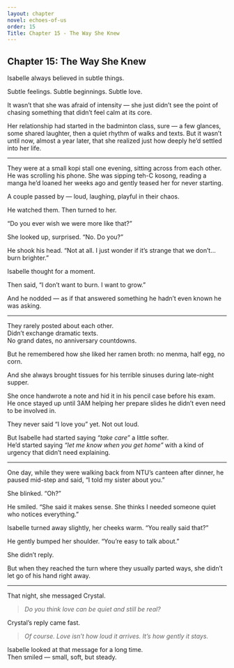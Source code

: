 ```yaml
---
layout: chapter
novel: echoes-of-us
order: 15
Title: Chapter 15 - The Way She Knew
---
```


## Chapter 15: The Way She Knew

Isabelle always believed in subtle things.

Subtle feelings. Subtle beginnings. Subtle love.

It wasn’t that she was afraid of intensity — she just didn’t see the point of chasing something that didn’t feel calm at its core.

Her relationship had started in the badminton class, sure — a few glances, some shared laughter, then a quiet rhythm of walks and texts. But it wasn’t until now, almost a year later, that she realized just how deeply he’d settled into her life.

---

They were at a small kopi stall one evening, sitting across from each other. He was scrolling his phone. She was sipping teh-C kosong, reading a manga he’d loaned her weeks ago and gently teased her for never starting.

A couple passed by — loud, laughing, playful in their chaos.

He watched them. Then turned to her.

“Do you ever wish we were more like that?”

She looked up, surprised. “No. Do you?”

He shook his head. “Not at all. I just wonder if it’s strange that we don’t… burn brighter.”

Isabelle thought for a moment.

Then said, “I don’t want to burn. I want to grow.”

And he nodded — as if that answered something he hadn’t even known he was asking.

---

They rarely posted about each other.  
Didn’t exchange dramatic texts.  
No grand dates, no anniversary countdowns.

But he remembered how she liked her ramen broth: no menma, half egg, no corn.

And she always brought tissues for his terrible sinuses during late-night supper.

She once handwrote a note and hid it in his pencil case before his exam.  
He once stayed up until 3AM helping her prepare slides he didn’t even need to be involved in.

They never said “I love you” yet. Not out loud.

But Isabelle had started saying *“take care”* a little softer.  
He’d started saying *“let me know when you get home”* with a kind of urgency that didn’t need explaining.

---

One day, while they were walking back from NTU’s canteen after dinner, he paused mid-step and said, “I told my sister about you.”

She blinked. “Oh?”

He smiled. “She said it makes sense. She thinks I needed someone quiet who notices everything.”

Isabelle turned away slightly, her cheeks warm. “You really said that?”

He gently bumped her shoulder. “You’re easy to talk about.”

She didn’t reply.

But when they reached the turn where they usually parted ways, she didn’t let go of his hand right away.

---

That night, she messaged Crystal.

> *Do you think love can be quiet and still be real?*

Crystal’s reply came fast.

> *Of course. Love isn’t how loud it arrives. It’s how gently it stays.*

Isabelle looked at that message for a long time.  
Then smiled — small, soft, but steady.